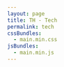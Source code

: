 ```yaml
---
layout: page
title: TH - Tech
permalink: tech
cssBundles:
  - main.min.css
jsBundles:
  - main.min.js
---
```

